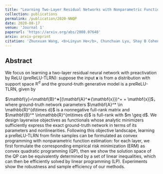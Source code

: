 ```yaml
---
title: "Learning Two-Layer Residual Networks with Nonparametric Function Estimation by Convex Programming"
collection: publications
permalink: /publication/2020-NNQP
date: 2020-08-17
venue: 'Journal 1'
paperurl: 'https://arxiv.org/abs/2008.07648'
arxiv: arxiv-preprint
citation: 'Zhunxuan Wang, <b>Linyun He</b>, Chunchuan Lyu, Shay B Cohen. (2020). &quot;Learning Two-Layer Residual Networks with Nonparametric Function Estimation by Convex Programming,&quot; https://arxiv.org/abs/2008.07648.'
---
```


## Abstract
We focus on learning a two-layer residual neural network with preactivation by ReLU (preReLU-TLRN): suppose the input $\mathbf{x}$ is from a distribution with support space $\mathbb{R}^d$ and the ground-truth generative model is a preReLU-TLRN, given by
<center>$\mathbf{y}=\mathbf{B}^∗[(\mathbf{A}^∗{\mathbf{x}})^+ + \mathbf{x}]$，</center>
where ground-truth network parameters $\mathbf{A}^* \in \mathbb{R}^{d\times d}$ is a nonnegative full-rank matrix and $\mathbf{B}^* \in\mathbb{R}^{m\times d}$ is full-rank with $m \geq d$. We design layerwise objectives as functionals whose analytic minimizers sufficiently express the exact ground-truth network in terms of its parameters and nonlinearities. Following this objective landscape, learning a preReLU-TLRN from finite samples can be formulated as convex programming with nonparametric function estimation: for each layer, we first formulate the corresponding empirical risk minimization (ERM) as convex quadratic programming (QP), then we show the solution space of the QP can be equivalently determined by a set of linear inequalities, which can then be efficiently solved by linear programming (LP). Experiments show the robustness and sample efficiency of our methods. 
